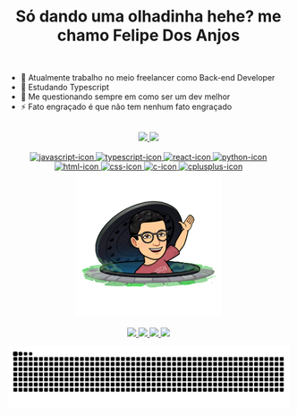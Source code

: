 <h1 align="center">
  Só dando uma olhadinha hehe? me chamo Felipe Dos Anjos 
</h1></br>

- 🔭 Atualmente trabalho no meio freelancer como Back-end Developer
- 🌱 Estudando Typescript
- 💬 Me questionando sempre em como ser um dev melhor
- ⚡ Fato engraçado é que não tem nenhum fato engraçado

<div align="center"></br>
  <a href="https://github.com/FelipeDasr">
  <img height="170em" src="https://github-readme-stats.vercel.app/api?username=FelipeDasr&show_icons=true&theme=radical&include_all_commits=true&count_private=true"/>
  <img height="170em" src="https://github-readme-stats.vercel.app/api/top-langs/?username=FelipeDasr&layout=compact&langs_count=7&theme=radical"/>
</div>
  
<div align="center" style="display: inline_block"></br> 
  <img alt="javascript-icon" height="50" width="60" src="https://cdn.jsdelivr.net/gh/devicons/devicon/icons/javascript/javascript-original.svg" />
  <img alt="typescript-icon" height="50" width="60" src="https://cdn.jsdelivr.net/gh/devicons/devicon/icons/typescript/typescript-original.svg" />
  <img alt="react-icon" height="50" width="60" src="https://cdn.jsdelivr.net/gh/devicons/devicon/icons/react/react-original.svg" />
  <img alt="python-icon" height="50" width="60" src="https://cdn.jsdelivr.net/gh/devicons/devicon/icons/python/python-original.svg" />
  <img alt="html-icon" height="50" width="60" src="https://cdn.jsdelivr.net/gh/devicons/devicon/icons/html5/html5-original.svg" />
  <img alt="css-icon" height="50" width="60" src="https://cdn.jsdelivr.net/gh/devicons/devicon/icons/css3/css3-original.svg" />
  <img alt="c-icon" height="50" width="60" src="https://cdn.jsdelivr.net/gh/devicons/devicon/icons/c/c-original.svg" />
  <img alt="cplusplus-icon" height="50" width="60" src="https://cdn.jsdelivr.net/gh/devicons/devicon/icons/cplusplus/cplusplus-original.svg" />
</div>
<div align="center">
  <img alt="felipe-avatar" height="260em" src="assets/2.png" />
</div>
<div align="center"></br>
   <a href="https://www.youtube.com/channel/UCB5bbTHgACvK57kfj1t5IYg" target="_blank">
     <img src="https://img.shields.io/badge/YouTube-FF0000?style=for-the-badge&logo=youtube&logoColor=white" target="_blank">
   </a>
   <a href="https://www.instagram.com/felipedasr" target="_blank">
     <img src="https://img.shields.io/badge/-Instagram-%23E4405F?style=for-the-badge&logo=instagram&logoColor=white" target="_blank">
   </a>
   <a href = "mailto:felipe.heiker07@gmail.com">
     <img src="https://img.shields.io/badge/Gmail-D14836?style=for-the-badge&logo=gmail&logoColor=white" target="_blank">
   </a>
   <a href="https://www.linkedin.com/in/felipe-dos-anjos-06b9611a9/" target="_blank">
     <img src="https://img.shields.io/badge/-LinkedIn-%230077B5?style=for-the-badge&logo=linkedin&logoColor=white" target="_blank">
   </a>
</div>

![Snake animation](https://github.com/FelipeDasr/FelipeDasr/blob/output/github-contribution-grid-snake.svg)
